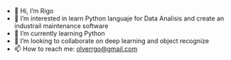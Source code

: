 - 👋 Hi, I’m Rigo
- 👀 I’m interested in learn Python languaje for Data Analisis and create an industrail maintenance software 
- 🌱 I’m currently learning Python
- 💞️ I’m looking to collaborate on deep learning and object recognize
- 📫 How to reach me: olverrgo@gmail.com

<!---
Olverrgo/Olverrgo is a ✨ special ✨ repository because its `README.md` (this file) appears on your GitHub profile.
You can click the Preview link to take a look at your changes.
--->
